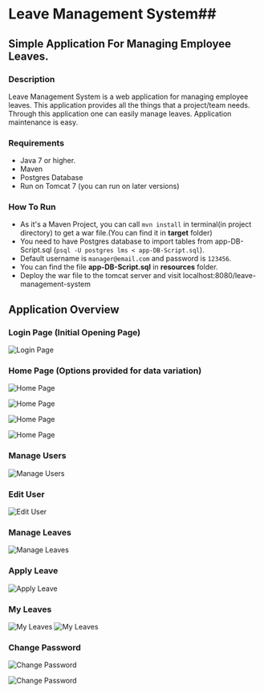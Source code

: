 # Leave Management System##
## Simple Application For Managing Employee Leaves.

### Description
Leave Management System is a web application for managing employee leaves. This application provides all the things that a project/team needs. Through this application one can easily manage leaves. Application maintenance is easy.

### Requirements
* Java 7 or higher.
* Maven
* Postgres Database
* Run on Tomcat 7 (you can run on later versions)

### How To Run
* As it's a Maven Project, you can call `mvn install` in terminal(in project directory) to get a war file.(You can find it in **target** folder)
* You need to have Postgres database to import tables from app-DB-Script.sql (`psql -U postgres lms < app-DB-Script.sql`).
* Default username is `manager@email.com` and password is `123456`.
* You can find the file **app-DB-Script.sql**  in **resources** folder.
* Deploy the war file to the tomcat server and visit localhost:8080/leave-management-system

## Application Overview
### Login Page (Initial Opening Page)
![Login Page](https://github.com/NaveenKumarK219/leave-management-system/blob/master/resources/screenshots/Screenshot_2018-11-12%20Leave%20Management%20System.png)

### Home Page (Options provided for data variation)
![Home Page](https://github.com/NaveenKumarK219/leave-management-system/blob/master/resources/screenshots/Screenshot_2018-11-12%20Home.png)

![Home Page](https://github.com/NaveenKumarK219/leave-management-system/blob/master/resources/screenshots/Screenshot_2018-11-12%20Home(1).png)

![Home Page](https://github.com/NaveenKumarK219/leave-management-system/blob/master/resources/screenshots/Screenshot_2018-11-12%20Home(2).png)

![Home Page](https://github.com/NaveenKumarK219/leave-management-system/blob/master/resources/screenshots/Screenshot_2018-11-12%20Home(3).png)

### Manage Users
![Manage Users](https://github.com/NaveenKumarK219/leave-management-system/blob/master/resources/screenshots/Screenshot_2018-11-12%20Manage%20Users.png)

### Edit User
![Edit User](https://github.com/NaveenKumarK219/leave-management-system/blob/master/resources/screenshots/Screenshot_2018-11-12%20Edit%20User.png)

### Manage Leaves
![Manage Leaves](https://github.com/NaveenKumarK219/leave-management-system/blob/master/resources/screenshots/Screenshot_2018-11-12%20Manage%20Leaves.png)

### Apply Leave
![Apply Leave](https://github.com/NaveenKumarK219/leave-management-system/blob/master/resources/screenshots/Screenshot_2018-11-12%20Apply%20Leave.png)

### My Leaves
![My Leaves](https://github.com/NaveenKumarK219/leave-management-system/blob/master/resources/screenshots/Screenshot_2018-11-12%20My%20Leaves.png)
![My Leaves](https://github.com/NaveenKumarK219/leave-management-system/blob/master/resources/screenshots/Screenshot_2018-11-12%20My%20Leaves(1).png)

### Change Password
![Change Password](https://github.com/NaveenKumarK219/leave-management-system/blob/master/resources/screenshots/Screenshot_2018-11-12%20Change%20Password.png)

![Change Password](https://github.com/NaveenKumarK219/leave-management-system/blob/master/resources/screenshots/Screenshot_2018-11-12%20Change%20Password(1).png)
